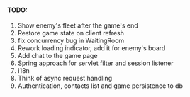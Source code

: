#### TODO:
1. Show enemy's fleet after the game's end
1. Restore game state on client refresh
1. fix concurrency bug in WaitingRoom
1. Rework loading indicator, add it for enemy's board
1. Add chat to the game page
1. Spring approach for servlet filter and session listener
1. i18n
1. Think of async request handling
1. Authentication, contacts list and game persistence to db
